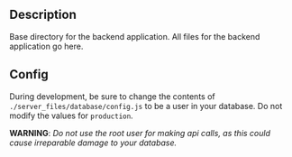 ## Description
Base directory for the backend application. All files for the backend application go here.

## Config
During development, be sure to change the contents of `./server_files/database/config.js` to be a user in your database. Do not modify the values for `production`. 

**WARNING**: _Do not use the root user for making api calls, as this could cause irreparable damage to your database._
